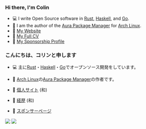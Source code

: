 ### Hi there, I'm Colin

- :computer: I write Open Source software in [Rust](https://github.com/fosskers?tab=repositories&q=&type=source&language=rust), [Haskell](https://github.com/fosskers?tab=repositories&q=&type=source&language=haskell), and [Go](https://github.com/fosskers?tab=repositories&q=&type=source&language=go).
- :penguin: I am the author of the [Aura Package Manager](https://github.com/fosskers/aura) for [Arch Linux](https://www.archlinux.org/).
- :link: [My Website](https://www.fosskers.ca)
- :high_brightness: [My Full CV](https://www.fosskers.ca/en/cv)
- :sparkling_heart: [My Sponsorship Profile](https://github.com/sponsors/fosskers)

### こんにちは、コリンと申します

- :computer: 主に[Rust](https://github.com/fosskers?tab=repositories&q=&type=source&language=rust)・[Haskell](https://github.com/fosskers?tab=repositories&q=&type=source&language=haskell)・[Go](https://github.com/fosskers?tab=repositories&q=&type=source&language=go)でオープンソース開発をしています。

- :penguin: [Arch Linux](https://www.archlinux.org/)の[Aura Package Manager](https://github.com/fosskers/aura)の作者です。
- :link: [個人サイト](https://www.fosskers.ca/jp) (和)
- :high_brightness: [経歴](https://www.fosskers.ca/jp/cv) (和)
- :sparkling_heart: [スポンサーページ](https://github.com/sponsors/fosskers)

<a>
  <img align="center" src="https://github-readme-stats.vercel.app/api?username=fosskers&hide=issues&theme=dark"/>
</a>
<a>
  <img align="center" src="https://github-readme-stats.vercel.app/api/top-langs/?username=fosskers&layout=compact&theme=dark"/>
</a>
